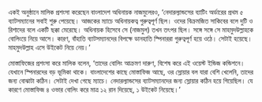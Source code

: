 একই অনুষ্ঠানে মালিক প্রশংসা করেছেন বাংলাদেশ অধিনায়ক নাজমুলেরও, ‘নেদারল্যান্ডসের ব্যাটিং অর্ডারের প্রথম ৫ ব্যাটসম্যানের সবাই শুরু পেয়েছে। আজকের ম্যাচে অধিনায়কত্ব গুরুত্বপূর্ণ ছিল। ওদের বিক্রমজিত সাকিবের বলে দুটি ও রিশাদের বলে একটি ছক্কা মেরেছে। অধিনায়ক হিসেবে সে (নাজমুল) তখন তৎপর ছিল। সঙ্গে সঙ্গে সে মাহমুদউল্লাহকে বোলিংয়ে নিয়ে আসে। কারণ, বাঁহাতি ব্যাটসম্যানদের বিপক্ষে ডানহাতি স্পিনাররা গুরুত্বপূর্ণ হয়ে ওঠে। সেটাই হয়েছে। মাহমুদউল্লাহ এসে উইকেট নিয়ে নেয়।’

মোস্তাফিজের প্রশংসা করে মালিক বলেন, ‘তাদের বোলিং আক্রমণ দারুণ, বিশেষ করে এই ওয়েস্ট ইন্ডিজ কন্ডিশনে। যেখানে স্পিনারদের বড় ভূমিকা থাকে। বাংলাদেশের কাছে মোস্তাফিজ আছে, ওর স্লোয়ার বল যারা বেশি খেলেনি, তাদের জন্য বোঝাটা কঠিন। সেটাই দেখা গেছে ম্যাচে। নেদারল্যান্ডসের ব্যাটসম্যানদের জন্য স্লোয়ার কঠিন হয়ে গিয়েছিল। যে কারণে মোস্তাফিজ ৪ ওভার বোলিং করে মাত্র ১২ রান দিয়েছে, ১ উইকেট নিয়েছে।’
